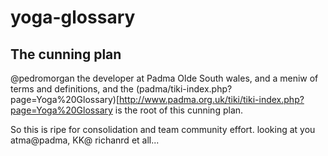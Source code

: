 # yoga-glossary

## The cunning plan

@pedromorgan the developer at Padma Olde South wales,
and a meniw of terms and definitions, and 
the (padma/tiki-index.php?page=Yoga%20Glossary)[http://www.padma.org.uk/tiki/tiki-index.php?page=Yoga%20Glossary
is the root of this cunning plan.

So this is ripe for consolidation and team community effort.
looking at you atma@padma, KK@ richanrd et all...

